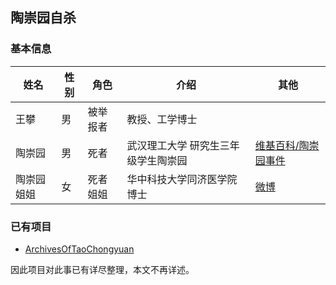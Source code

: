 ## 陶崇园自杀



### 基本信息

| 姓名    | 性别   | 角色   | 介绍                 | 其他                                       |
| ----- | ---- | ---- | ------------------ | ---------------------------------------- |
| 王攀    | 男    | 被举报者 | 教授、工学博士            |                                          |
| 陶崇园   | 男    | 死者   | 武汉理工大学 研究生三年级学生陶崇园 | [维基百科/陶崇园事件](https://zh.wikipedia.org/wiki/%E9%99%B6%E5%B4%87%E5%9B%AD%E4%BA%8B%E4%BB%B6) |
| 陶崇园姐姐 | 女    | 死者姐姐 | 华中科技大学同济医学院 博士     | [微博](https://www.weibo.com/u/2516465380) |

### 已有项目

* [ArchivesOfTaoChongyuan](https://github.com/lonufate/ArchivesOfTaoChongyuan)

因此项目对此事已有详尽整理，本文不再详述。

